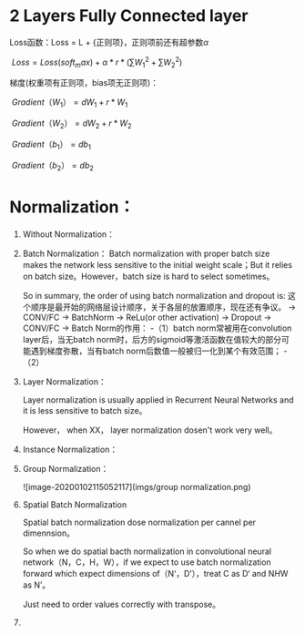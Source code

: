 # 2 Layers Fully Connected layer

Loss函数：Loss = L + {正则项}，正则项前还有超参数$\alpha$

​					$Loss = Loss(soft_max) + \alpha*r*(\sum{W_{1}^{2}} +\sum{W_{2}^{2}})$

梯度(权重项有正则项，bias项无正则项)：

​					$Gradient（W_{1}）= dW_{1} + r*W_{1}$

​					$Gradient（W_{2}）= dW_{2} + r*W_{2}$

​					$Gradient（b_{1}）= db_{1}$

​					$Gradient（b_{2}）= db_{2}$



# Normalization：

1. Without Normalization：

2. Batch Normalization：
   Batch normalization with proper batch size makes the network less sensitive to the initial weight scale；But it relies on batch size。However，batch size is hard to select sometimes。
   
   So in summary, the order of using batch normalization and dropout is:
   这个顺序是最开始的网络层设计顺序，关于各层的放置顺序，现在还有争议。
   -> CONV/FC -> BatchNorm -> ReLu(or other activation) -> Dropout -> CONV/FC ->
   Batch Norm的作用：
   -（1）batch norm常被用在convolution layer后，当无batch norm时，后方的sigmoid等激活函数在值较大的部分可能遇到梯度弥散，当有batch norm后数值一般被归一化到某个有效范围；
   -（2）
    

3. Layer Normalization：

   Layer normalization is usually applied in Recurrent Neural Networks and it is less sensitive to batch size。

   However， when XX， layer normalization dosen't work very well。

   

4. Instance Normalization：

   

5. Group Normalization：

   ![image-20200102115052117](imgs/group normalization.png)

6. Spatial Batch Normalization

   Spatial batch normalization dose normalization per cannel per dimennsion。

   So when we do spatial bacth normalization in convolutional neural network（N，C，H，W），if we expect to use batch normalization forward which expect dimensions of（N‘，D’），treat C as D‘ and N*H*W as N’。

   Just need to order values correctly with transpose。

   

7. 
